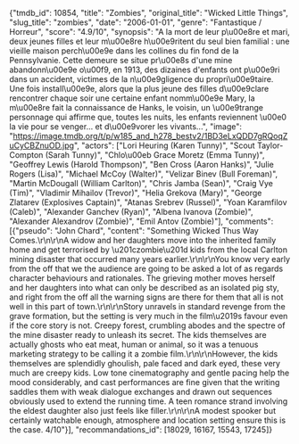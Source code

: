 {"tmdb_id": 10854, "title": "Zombies", "original_title": "Wicked Little Things", "slug_title": "zombies", "date": "2006-01-01", "genre": "Fantastique / Horreur", "score": "4.9/10", "synopsis": "A la mort de leur p\u00e8re et mari, deux jeunes filles et leur m\u00e8re h\u00e9ritent du seul bien familial : une vieille maison perch\u00e9e dans les collines du fin fond de la Pennsylvanie. Cette demeure se situe pr\u00e8s d'une mine abandonn\u00e9e o\u00f9, en 1913, des dizaines d'enfants ont p\u00e9ri dans un accident, victimes de la n\u00e9gligence du propri\u00e9taire. Une fois install\u00e9e, alors que la plus jeune des filles d\u00e9clare rencontrer chaque soir une certaine enfant nomm\u00e9e Mary, la m\u00e8re fait la connaissance de Hanks, le voisin, un \u00e9trange personnage qui affirme que, toutes les nuits, les enfants reviennent \u00e0 la vie pour se venger... et d\u00e9vorer les vivants...", "image": "https://image.tmdb.org/t/p/w185_and_h278_bestv2/1BD3eLxQDD7gRQoqZuCyCBZnuOD.jpg", "actors": ["Lori Heuring (Karen Tunny)", "Scout Taylor-Compton (Sarah Tunny)", "Chlo\u00eb Grace Moretz (Emma Tunny)", "Geoffrey Lewis (Harold Thompson)", "Ben Cross (Aaron Hanks)", "Julie Rogers (Lisa)", "Michael McCoy (Walter)", "Velizar Binev (Bull Foreman)", "Martin McDougall (William Carlton)", "Chris Jamba (Sean)", "Craig Vye (Tim)", "Vladimir Mihailov (Trevor)", "Helia Grekova (Mary)", "George Zlatarev (Explosives Captain)", "Atanas Srebrev (Russel)", "Yoan Karamfilov (Caleb)", "Alexander Ganchev (Ryan)", "Albena Ivanova (Zombie)", "Alexander Alexandrov (Zombie)", "Emil Antov (Zombie)"], "comments": [{"pseudo": "John Chard", "content": "Something Wicked Thus Way Comes.\r\n\r\nA widow and her daughters move into the inherited family home and get terrorised by \u201czombie\u201d kids from the local Carlton mining disaster that occurred many years earlier.\r\n\r\nYou know very early from the off that we the audience are going to be asked a lot of as regards character behaviours and rationales. The grieving mother moves herself and her daughters into what can only be described as an isolated pig sty, and right from the off all the warning signs are there for them that all is not well in this part of town.\r\n\r\nStory unravels in standard revenge from the grave formation, but the setting is very much in the film\u2019s favour even if the core story is not. Creepy forest, crumbling abodes and the spectre of the mine disaster ready to unleash its secret. The kids themselves are actually ghosts who eat meat, human or animal, so it was a tenuous marketing strategy to be calling it a zombie film.\r\n\r\nHowever, the kids themselves are splendidly ghoulish, pale faced and dark eyed, these very much are creepy kids. Low tone cinematography and gentle pacing help the mood considerably, and cast performances are fine given that the writing saddles them with weak dialogue exchanges and drawn out sequences obviously used to extend the running time. A teen romance strand involving the eldest daughter also just feels like filler.\r\n\r\nA modest spooker but certainly watchable enough, atmosphere and location setting ensure this is the case. 4/10"}], "recommandations_id": [18029, 16167, 15543, 17245]}
